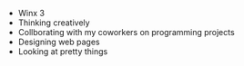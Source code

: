 * Winx 3
* Thinking creatively
* Collborating with my coworkers on programming projects
* Designing web pages
* Looking at pretty things
